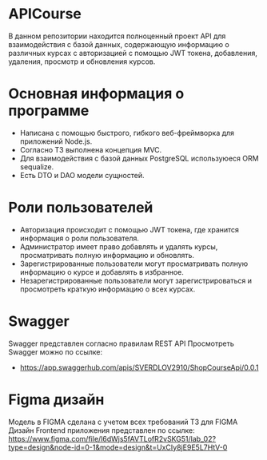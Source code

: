 # APICourse
В данном репозитории находится полноценный проект API для взаимодействия с базой данных, содержающую информацию о различных курсах с авторизацией с помощью JWT токена, добавления, удаления, просмотр и обновления курсов.
# Основная информация о программе
* Написана с помощью быстрого, гибкого веб-фреймворка для приложений Node.js.
* Согласно ТЗ выполнена концепция MVC.
* Для взаимодействия с базой данных PostgreSQL используюеся ORM sequalize.
* Есть DTO и DAO модели сущностей.
# Роли пользователей
* Авторизация происходит с помощью JWT токена, где хранится информация о роли пользователя.
* Администратор имеет право добавлять и удалять курсы, просматривать полную информацию и обновлять.
* Зарегистрированные пользователи могут просматривать полную информацию о курсе и добавлять в избранное.
* Незарегистрированные пользователи могут зарегистрироваться и просмотреть краткую информацию о всех курсах.
# Swagger
Swagger представлен согласно правилам REST API
Просмотреть Swagger можно по ссылке:
* https://app.swaggerhub.com/apis/SVERDLOV2910/ShopCourseApi/0.0.1
# Figma дизайн
Модель в FIGMA сделана с учетом всех требований ТЗ для FIGMA
Дизайн Frontend приложения представлен по ссылке:
https://www.figma.com/file/l6dWjs5fAVTLofR2vSKG51/lab_02?type=design&node-id=0-1&mode=design&t=UxCIy8jE9E5L7HtV-0
